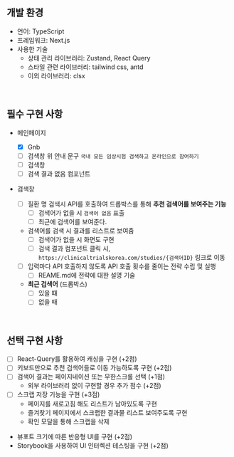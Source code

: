 ## **개발 환경**

- 언어: TypeScript
- 프레임워크: Next.js
- 사용한 기술
  - 상태 관리 라이브러리: Zustand, React Query
  - 스타일 관련 라이브러리: tailwind css, antd
  - 이외 라이브러리: clsx

<br/>

## **필수 구현 사항**

- 메인페이지

  - [x] Gnb
  - [ ] 검색창 위 안내 문구 `국내 모든 임상시험 검색하고 온라인으로 참여하기`
  - [ ] 검색창
  - [ ] 검색 결과 없음 컴포넌트

- 검색창
  - [ ] 질환 명 검색시 API를 호출하여 드롭박스를 통해 **추천 검색어를 보여주는 기능**
    - [ ] 검색어가 없을 시 `검색어 없음` 표출
    - [ ] 최근에 검색어를 보여준다.
  - 검색어를 검색 시 결과를 리스트로 보여줌
    - [ ] 검색어가 없을 시 화면도 구현
    - [ ] 검색 결과 컴포넌트 클릭 시, `https://clinicaltrialskorea.com/studies/{검색어ID}` 링크로 이동
  - [ ] 입력마다 API 호출하지 않도록 API 호출 횟수를 줄이는 전략 수립 및 실행
    - [ ] REAME.md에 전략에 대한 설명 기술
  - **최근 검색어** (드롭박스)
    - [ ] 있을 떄
    - [ ] 없을 때

<br/>

## **선택 구현 사항**

- [ ] React-Query를 활용하여 캐싱을 구현 (+2점)
- [ ] 키보드만으로 추천 검색어들로 이동 가능하도록 구현 (+2점)
- [ ] 검색어 결과는 페이지네이션 또는 무한스크롤 선택 (+1점)
  - 외부 라이브러리 없이 구현할 경우 추가 점수 (+2점)
- [ ] 스크랩 저장 기능을 구현 (+3점)
  - 페이지를 새로고침 해도 리스트가 남아있도록 구현
  - 즐겨찾기 페이지에서 스크랩한 결과물 리스트 보여주도록 구현
  - 확인 모달을 통해 스크랩을 삭제
- 뷰포트 크기에 따른 반응형 UI를 구현 (+2점)
- Storybook을 사용하여 UI 인터렉션 테스팅을 구현 (+2점)
